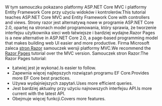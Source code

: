 <span data-ttu-id="28864-101">W tym samouczku pokazano platformy ASP.NET Core MVC i platformy Entity Framework Core przy użyciu widoków i kontrolerów.</span><span class="sxs-lookup"><span data-stu-id="28864-101">This tutorial teaches ASP.NET Core MVC and Entity Framework Core with controllers and views.</span></span> <span data-ttu-id="28864-102">Strony razor jest alternatywą nowe w programie ASP.NET Core 2.0, opartej na stronach model programowania, który sprawia, że tworzenie interfejsu użytkownika sieci web łatwiejsze i bardziej wydajne.</span><span class="sxs-lookup"><span data-stu-id="28864-102">Razor Pages is a new alternative in ASP.NET Core 2.0, a page-based programming model that makes building web UI easier and more productive.</span></span> <span data-ttu-id="28864-103">Firma Microsoft zaleca [stron Razor](xref:data/ef-rp/intro) samouczek wersji platformy MVC.</span><span class="sxs-lookup"><span data-stu-id="28864-103">We recommend the [Razor Pages](xref:data/ef-rp/intro) tutorial over the MVC version.</span></span> <span data-ttu-id="28864-104">Samouczek stron Razor:</span><span class="sxs-lookup"><span data-stu-id="28864-104">The Razor Pages tutorial:</span></span>

* <span data-ttu-id="28864-105">Łatwiej jest je wykonać.</span><span class="sxs-lookup"><span data-stu-id="28864-105">Is easier to follow.</span></span>
* <span data-ttu-id="28864-106">Zapewnia więcej najlepszych rozwiązań programu EF Core.</span><span class="sxs-lookup"><span data-stu-id="28864-106">Provides more EF Core best practices.</span></span>
* <span data-ttu-id="28864-107">Używa wydajniejszych zapytań.</span><span class="sxs-lookup"><span data-stu-id="28864-107">Uses more efficient queries.</span></span>
* <span data-ttu-id="28864-108">Jest bardziej aktualny przy użyciu najnowszych interfejsu API.</span><span class="sxs-lookup"><span data-stu-id="28864-108">Is more current with the latest API.</span></span>
* <span data-ttu-id="28864-109">Obejmuje więcej funkcji.</span><span class="sxs-lookup"><span data-stu-id="28864-109">Covers more features.</span></span>
